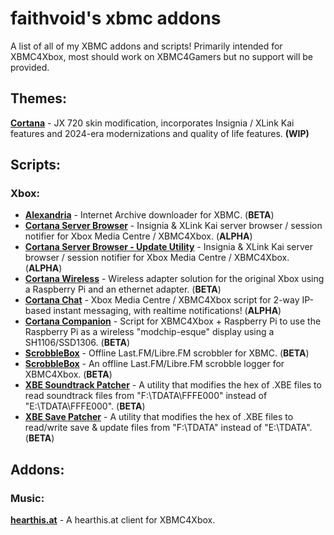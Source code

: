 # faithvoid's xbmc addons
A list of all of my XBMC addons and scripts! Primarily intended for XBMC4Xbox, most should work on XBMC4Gamers but no support will be provided.

## Themes:
[**Cortana**](https://github.com/faithvoid/skin.cortana) - JX 720 skin modification, incorporates Insignia / XLink Kai features and 2024-era modernizations and quality of life features. **(WIP)**

## Scripts:
### Xbox:
- [**Alexandria**](https://github.com/faithvoid/script.alexandria) - Internet Archive downloader for XBMC. (**BETA**)
- [**Cortana Server Browser**](https://github.com/faithvoid/script.cortanaserverbrowser) - Insignia & XLink Kai server browser / session notifier for Xbox Media Centre / XBMC4Xbox. (**ALPHA**)
- [**Cortana Server Browser - Update Utility**](https://github.com/faithvoid/script.csbupdate) - Insignia & XLink Kai server browser / session notifier for Xbox Media Centre / XBMC4Xbox. (**ALPHA**)
- [**Cortana Wireless**](https://github.com/faithvoid/script.cortanawireless) - Wireless adapter solution for the original Xbox using a Raspberry Pi and an ethernet adapter. (**BETA**)
- [**Cortana Chat**](https://github.com/faithvoid/script.cortanachat) - Xbox Media Centre / XBMC4Xbox script for 2-way IP-based instant messaging, with realtime notifications! (**ALPHA**)
- [**Cortana Companion**](https://github.com/faithvoid/script.cortanacompanion) - Script for XBMC4Xbox + Raspberry Pi to use the Raspberry Pi as a wireless "modchip-esque" display using a SH1106/SSD1306. (**BETA**)
- [**ScrobbleBox**](https://github.com/faithvoid/script.scrobblebox) - Offline Last.FM/Libre.FM scrobbler for XBMC. (**BETA**)
- [**ScrobbleBox**](https://github.com/faithvoid/script.scrobblebox) - An offline Last.FM/Libre.FM scrobble logger for XBMC4Xbox. (**BETA**)
- [**XBE Soundtrack Patcher**](https://github.com/faithvoid/script.xbesoundtrackpatcher) - A utility that modifies the hex of .XBE files to read soundtrack files from "F:\TDATA\FFFE000" instead of "E:\TDATA\FFFE000". (**BETA**)
- [**XBE Save Patcher**](https://github.com/faithvoid/script.xbesavepatcher) - A utility that modifies the hex of .XBE files to read/write save & update files from "F:\TDATA\" instead of "E:\TDATA\". (**BETA**)

## Addons:
### Music:
[**hearthis.at**](https://github.com/faithvoid/plugin.music.hearthisat) - A hearthis.at client for XBMC4Xbox.


